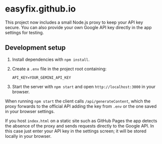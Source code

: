 # easyfix.github.io

This project now includes a small Node.js proxy to keep your API key secure. You can also provide your own Google API key directly in the app settings for testing.

## Development setup

1. Install dependencies with `npm install`.
2. Create a `.env` file in the project root containing:
   
   ```
   API_KEY=YOUR_GEMINI_API_KEY
   ```
3. Start the server with `npm start` and open `http://localhost:3000` in your browser.

When running `npm start` the client calls `/api/generateContent`, which the proxy forwards to the official API adding the key from `.env` or the one saved in your browser settings.

If you host `index.html` on a static site such as GitHub Pages the app detects the absence of the proxy and sends requests directly to the Google API. In this case just enter your API key in the settings screen; it will be stored locally in your browser.
